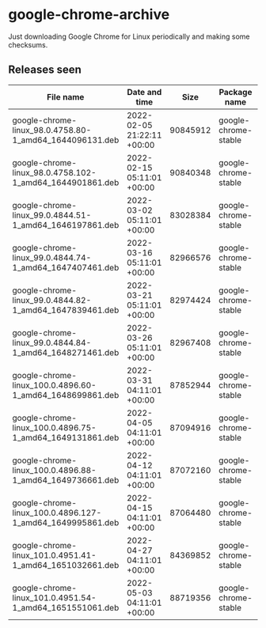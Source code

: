# google-chrome-archive

Just downloading Google Chrome for Linux periodically and making some checksums.

## Releases seen

| File name | Date and time | Size | Package name | Architecture | Version | Installed size | Checksum (md5) | Checksum (sha1) | Checksum (sha256) |
| --------- | ------------- | ---- | ------------ | ------------ | ------- | -------------- | -------------- | --------------- | ----------------- |
| google-chrome-linux_98.0.4758.80-1_amd64_1644096131.deb | 2022-02-05 21:22:11 +00:00 | 90845912 | google-chrome-stable | amd64 | 98.0.4758.80-1 | 283762 | 66e4b92a6cd770caed1aafc834298de5 | 773f9126688c5e05421f36738f1ae360a1764967 | f1ddb0c3b10b2c345f24b2774a882ee28564c87788f78502f4d03de70a814b5c |
| google-chrome-linux_98.0.4758.102-1_amd64_1644901861.deb | 2022-02-15 05:11:01 +00:00 | 90840348 | google-chrome-stable | amd64 | 98.0.4758.102-1 | 283777 | 9d0f7d7eeb70761fcfcab209bc20bd98 | 5ee6e101bbb5ec80d05ff4ab569b21b750efbb0d | 864ffdeb9402ee82da2786e99c58547598762b281f34a14d8ad670ece654d95d |
| google-chrome-linux_99.0.4844.51-1_amd64_1646197861.deb | 2022-03-02 05:11:01 +00:00 | 83028384 | google-chrome-stable | amd64 | 99.0.4844.51-1 | 261275 | 8d4490de6d556fbfed1bed7ee3f745ef | 3a4826323b3447a10f329cd8b5975dff7aa6e88d | a19354b3f8eee069cec49cdc44bea43d7f0cbddf6a94bb49c1e221a4ee757812 |
| google-chrome-linux_99.0.4844.74-1_amd64_1647407461.deb | 2022-03-16 05:11:01 +00:00 | 82966576 | google-chrome-stable | amd64 | 99.0.4844.74-1 | 261063 | 9da9e626651e05224f1011bf4decd395 | 1cab9e7b58b2ce317d2cdccb5cd148f1755fbba4 | 0444893153d4b3b628c6465c48e7c49f06649b101ce5ab066d59b14c363ef9f7 |
| google-chrome-linux_99.0.4844.82-1_amd64_1647839461.deb | 2022-03-21 05:11:01 +00:00 | 82974424 | google-chrome-stable | amd64 | 99.0.4844.82-1 | 261064 | 56081ab0f2e70e49653fe6dd94169574 | 26554cd58c129d1999b231912bfd862ff2348543 | b9c181ddc15760795a7c30b950d90a8ef78487825fb12b1e171d1f71fe8a107e |
| google-chrome-linux_99.0.4844.84-1_amd64_1648271461.deb | 2022-03-26 05:11:01 +00:00 | 82967408 | google-chrome-stable | amd64 | 99.0.4844.84-1 | 261073 | f9e31572625a2e9289dbc705e06a2f2f | a83f6d669cb954b4e2864f04c3af5f2c94bb3804 | 96f260f798f1adb471a3a5b8e68702ef88237884e32f0e43baf15a78aed5b669 |
| google-chrome-linux_100.0.4896.60-1_amd64_1648699861.deb | 2022-03-31 04:11:01 +00:00 | 87852944 | google-chrome-stable | amd64 | 100.0.4896.60-1 | 278948 | cae36d048e970872f0dcc2b986e1c7e4 | f128f37969091820d6a60e3c3ba82a16e2b0cbf1 | 05ba6d17d2704ffff1e1d554b40aaddabca9256b7e63ff73e99c469393de8a1f |
| google-chrome-linux_100.0.4896.75-1_amd64_1649131861.deb | 2022-04-05 04:11:01 +00:00 | 87094916 | google-chrome-stable | amd64 | 100.0.4896.75-1 | 275380 | 4efe90e106e36a9ca99413ffe9913d96 | 8f75536cb6bfdf376503e116194130d82ff1ae78 | 856934272783e5a48fa63e30eb896040f5b46d6f394c1b3aa2e461cbf89b395b |
| google-chrome-linux_100.0.4896.88-1_amd64_1649736661.deb | 2022-04-12 04:11:01 +00:00 | 87072160 | google-chrome-stable | amd64 | 100.0.4896.88-1 | 275387 | 899b888644a2f41082d860be1d6ffaa8 | 0176a1d0b6db04e6403db0ac84f288a48dff7542 | b5631b62ff96f33054768c8a462c87bb0bd168aca5323bfc4ed12b70dcd01ff3 |
| google-chrome-linux_100.0.4896.127-1_amd64_1649995861.deb | 2022-04-15 04:11:01 +00:00 | 87064480 | google-chrome-stable | amd64 | 100.0.4896.127-1 | 275323 | cd028552d1fc97a82dec0719cd521f06 | a43c066f78f66fc8be5a7cdc0ddade193551ec92 | d012bc3e5e000bffbd83cf20c48add187c52b065cc37408862c42d127aa4a656 |
| google-chrome-linux_101.0.4951.41-1_amd64_1651032661.deb | 2022-04-27 04:11:01 +00:00 | 84369852 | google-chrome-stable | amd64 | 101.0.4951.41-1 | 267988 | a40b346d2296c235bfa252fc846ec8ff | 4f1f446f3e000974c77a69d2c1c43e05f50f3b01 | 78d24e94017eb94ab771d49bcd4dd0684f86ca05bc40250fe3151040aefedf8a |
| google-chrome-linux_101.0.4951.54-1_amd64_1651551061.deb | 2022-05-03 04:11:01 +00:00 | 88719356 | google-chrome-stable | amd64 | 101.0.4951.54-1 | 283725 | 716338567d2a1aae5651cd484445134d | fbdaf6fa703f94b7113fd61f6a9e3a201c1f628c | bedc9782f008645c3bcda9edbeeabf52ef15ed1d736a697819e56f2e5c37dad4 |
